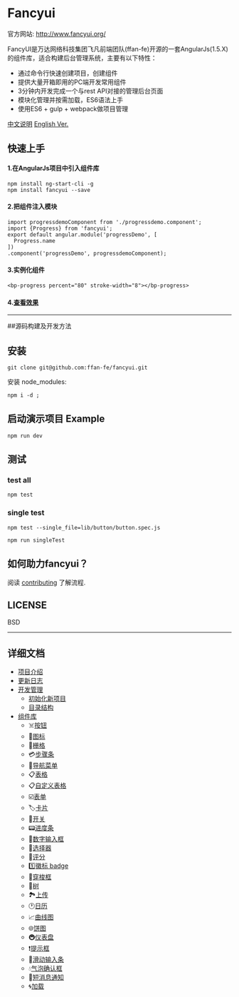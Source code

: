 # Fancyui

官方网站: http://www.fancyui.org/

FancyUI是万达网络科技集团飞凡前端团队(ffan-fe)开源的一套AngularJs(1.5.X)的组件库，适合构建后台管理系统，主要有以下特性：

 - 通过命令行快速创建项目，创建组件
 - 提供大量开箱即用的PC端开发常用组件
 - 3分钟内开发完成一个与rest API对接的管理后台页面
 - 模块化管理并按需加载，ES6语法上手
 - 使用ES6 + gulp + webpack做项目管理

[中文说明](README-zh_CN.md)   [English Ver.](README.md) 

## 快速上手

 #### 1.在AngularJs项目中引入组件库

```
npm install ng-start-cli -g
npm install fancyui --save
```
 #### 2.把组件注入模块
 
```
import progressdemoComponent from './progressdemo.component';
import {Progress} from 'fancyui';
export default angular.module('progressDemo', [
  Progress.name
])
.component('progressDemo', progressdemoComponent);
```

 #### 3.实例化组件
 
```
<bp-progress percent="80" stroke-width="8"></bp-progress>
```

 #### 4.[查看效果](http://www.fancyui.org/#/zh-cn/component/progress)


-----

##源码构建及开发方法


## 安装

```
git clone git@github.com:ffan-fe/fancyui.git
```

安装 node_modules:
```
npm i -d ;
```

## 启动演示项目 Example

```
npm run dev
```

## 测试

### test all
```
npm test
```
### single test
```
npm test --single_file=lib/button/button.spec.js

npm run singleTest
```


## 如何助力fancyui？
阅读 [contributing](CONTRIBUTING.md) 了解流程.


## LICENSE
BSD


-----


## 详细文档

 - [项目介绍]()
 - [更新日志]()
 - [开发管理]()
 	- [初始化新项目]()
 	- [目录结构]()
 - [组件库]()
 	- ☠️[按钮](lib/button/README.md)
 	- 💊[图标](lib/icon/README.md)
 	- 🎹[栅格]()
 	- 💳[步骤条](lib/steps/README.md)
 	- 📡[导航菜单](lib/menu/README.md)
 	- 📋[表格](lib/ffanTable/README.md)
 	- 📋[自定义表格](lib/customTable/README.md)
 	- ☑️️[表单](lib/form/README.md)
 	- 🏷[卡片]()
 	- 🔌[开关](lib/switch/README.md)
 	- 📟[进度条](lib/progress/README.md)
 	- 🔢[数字输入框](lib/inputnumber/README.md)
 	- 🎲[选择器](lib/select/README.md)
 	- 💯[评分](lib/rate/README.md)
 	- 1️⃣[徽标 badge](lib/badge/README.md)
 	- 🎯[穿梭框](lib/transfer/README.md)
 	- 🌿[树](lib/checkboxtree/README.md)
 	- 🏞[上传](lib/upload/README.md)
 	- 🕐[日历](lib/calendar/README.md)
 	- 📈[曲线图](lib/charts/README.md)
 	- 🌐[饼图](lib/charts/README.md)
 	- 🚇[仪表盘](lib/charts/README.md)
 	- ❗️[提示框](lib/service/alert/README.md)
 	- 🐛[滑动输入条](lib/rangeinput/README.md)
 	- 💧[气泡确认框](lib/popconfirm/README.md)
 	- 📲[短消息通知](lib/service/hint/README.md)
 	- 🌀[加载](lib/service/loading/README.md)

